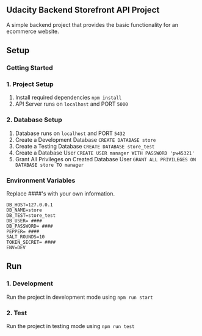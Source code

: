 ## Udacity Backend Storefront API Project

A simple backend project that provides the basic functionality for an ecommerce website.

## Setup

### Getting Started

### 1. Project Setup

1. Install required dependencies `npm install`
2. API Server runs on `localhost` and PORT `5000`

### 2. Database Setup

1. Database runs on `localhost` and PORT `5432`
2. Create a Development Database `CREATE DATABASE store`
3. Create a Testing Database `CREATE DATABASE store_test`
4. Create a Database User `CREATE USER manager WITH PASSWORD 'pw45321'`
5. Grant All Privileges on Created Database User `GRANT ALL PRIVILEGES ON DATABASE store TO manager`

### Environment Variables

Replace ####'s with your own information.

```
DB_HOST=127.0.0.1
DB_NAME=store
DB_TEST=store_test
DB_USER= ####
DB_PASSWORD= ####
PEPPER= ####
SALT_ROUNDS=10
TOKEN_SECRET= ####
ENV=DEV
```

## Run

### 1. Development

Run the project in development mode using `npm run start`

### 2. Test

Run the project in testing mode using `npm run test`

